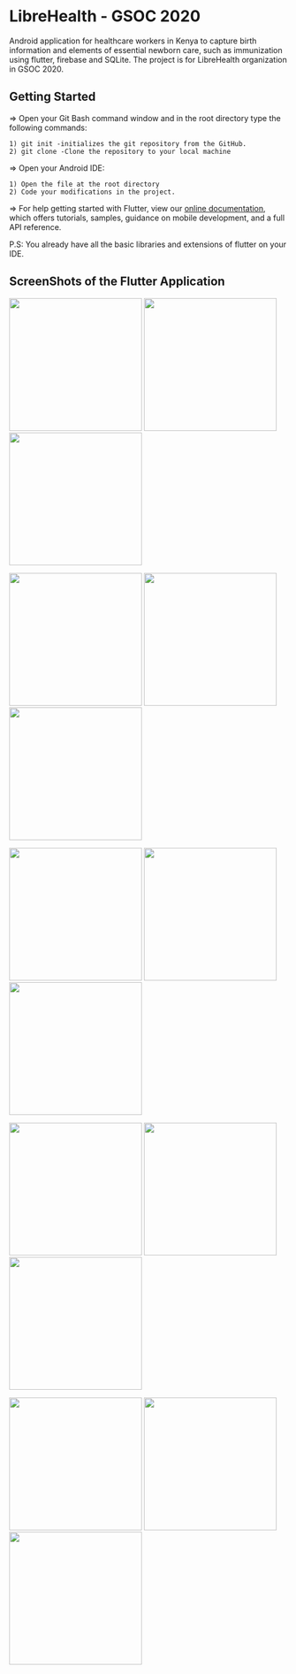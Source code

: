 # LibreHealth - GSOC 2020

Android application for healthcare workers in Kenya to capture birth information and elements of essential newborn care, such as immunization using flutter, firebase and SQLite.
The project is for LibreHealth organization in GSOC 2020.

## Getting Started

=> Open your Git Bash command window and in the root directory type the following commands:

    1) git init -initializes the git repository from the GitHub. 
    2) git clone -Clone the repository to your local machine
=> Open your Android IDE:

    1) Open the file at the root directory
    2) Code your modifications in the project.
 

=> For help getting started with Flutter, view our [online documentation](https://flutter.dev/docs), which offers tutorials, samples, guidance on mobile development, and a full API reference.
 

P.S: You already have all the basic libraries and extensions of flutter on your IDE. 


## ScreenShots of the Flutter Application

<img src="screenshots/1.jpeg" width=240>  <img src="screenshots/2.jpeg" width=240>  <img src="screenshots/3.jpeg" width=240>

<img src="screenshots/4.jpeg" width=240>  <img src="screenshots/5.jpeg" width=240>  <img src="screenshots/6.jpeg" width=240>

<img src="screenshots/7.jpeg" width=240>  <img src="screenshots/8.jpeg" width=240>  <img src="screenshots/9.jpeg" width=240>

<img src="screenshots/10.jpeg" width=240>  <img src="screenshots/11.jpeg" width=240>  <img src="screenshots/12.jpeg" width=240>

<img src="screenshots/13.jpeg" width=240>  <img src="screenshots/14.jpeg" width=240>  <img src="Screenshots/15.jpeg" width=240>
